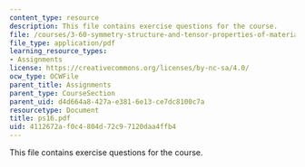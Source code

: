 ```yaml
---
content_type: resource
description: This file contains exercise questions for the course.
file: /courses/3-60-symmetry-structure-and-tensor-properties-of-materials-fall-2005/4112672af0c4804d72c97120daa4ffb4_ps16.pdf
file_type: application/pdf
learning_resource_types:
- Assignments
license: https://creativecommons.org/licenses/by-nc-sa/4.0/
ocw_type: OCWFile
parent_title: Assignments
parent_type: CourseSection
parent_uid: d4d664a8-427a-e381-6e13-ce7dc8100c7a
resourcetype: Document
title: ps16.pdf
uid: 4112672a-f0c4-804d-72c9-7120daa4ffb4
---
```

This file contains exercise questions for the course.
